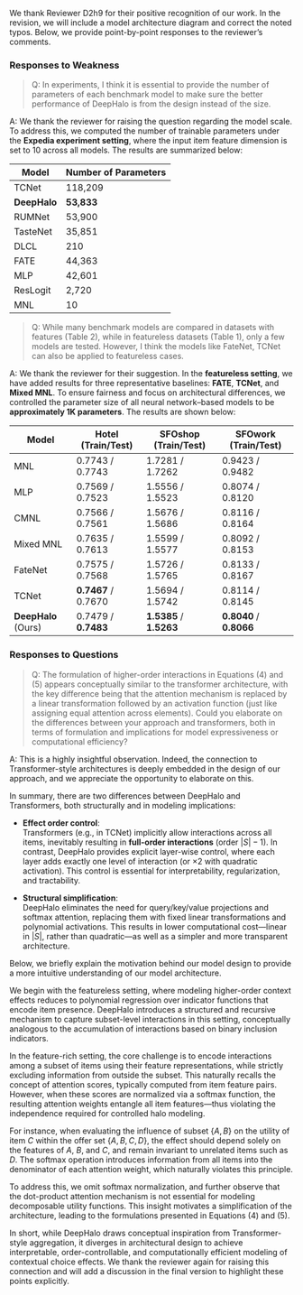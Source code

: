 We thank Reviewer D2h9 for their positive recognition of our work. In the revision, we will include a model architecture diagram and correct the noted typos. Below, we provide point-by-point responses to the reviewer’s comments.


### Responses to Weakness

> Q: In experiments, I think it is essential to provide the number of parameters of each benchmark model to make sure the better performance of DeepHalo is from the design instead of the size.

A: We thank the reviewer for raising the question regarding the model scale. To address this, we computed the number of trainable parameters under the **Expedia experiment setting**, where the input item feature dimension is set to 10 across all models. The results are summarized below:

| Model      | Number of Parameters |
|------------|----------------------|
| TCNet      | 118,209              |
| **DeepHalo**   | **53,833**               |
| RUMNet     | 53,900               |
| TasteNet   | 35,851               |
| DLCL       | 210                  |
| FATE       | 44,363               |
| MLP        | 42,601               |
| ResLogit   | 2,720                |
| MNL        | 10                   |

> Q: While many benchmark models are compared in datasets with features (Table 2), while in featureless datasets (Table 1), only a few models are tested. However, I think the models like FateNet, TCNet can also be applied to featureless cases.

A: We thank the reviewer for their suggestion. In the **featureless setting**, we have added results for three representative baselines: **FATE**, **TCNet**, and **Mixed MNL**. To ensure fairness and focus on architectural differences, we controlled the parameter size of all neural network–based models to be **approximately 1K parameters**. The results are shown below:

| Model         | Hotel (Train/Test) | SFOshop (Train/Test) | SFOwork (Train/Test) |
|---------------|--------------------|------------------------|-----------------------|
| MNL           | 0.7743 / 0.7743    | 1.7281 / 1.7262        | 0.9423 / 0.9482       |
| MLP           | 0.7569 / 0.7523    | 1.5556 / 1.5523        | 0.8074 / 0.8120       |
| CMNL          | 0.7566 / 0.7561    | 1.5676 / 1.5686        | 0.8116 / 0.8164       |
| Mixed MNL     | 0.7635 / 0.7613    | 1.5599 / 1.5577        | 0.8092 / 0.8153       |
| FateNet       | 0.7575 / 0.7568    | 1.5726 / 1.5765        | 0.8133 / 0.8167       |
| TCNet         | **0.7467** / 0.7670| 1.5694 / 1.5742        | 0.8114 / 0.8145       |
| **DeepHalo** (Ours) | 0.7479 / **0.7483** | **1.5385** / **1.5263** | **0.8040** / **0.8066** |

### Responses to Questions

> Q: The formulation of higher-order interactions in Equations (4) and (5) appears conceptually similar to the transformer architecture, with the key difference being that the attention mechanism is replaced by a linear transformation followed by an activation function (just like assigning equal attention across elements). Could you elaborate on the differences between your approach and transformers, both in terms of formulation and implications for model expressiveness or computational efficiency?

A: This is a highly insightful observation. Indeed, the connection to Transformer-style architectures is deeply embedded in the design of our approach, and we appreciate the opportunity to elaborate on this.

In summary, there are two differences between DeepHalo and Transformers, both structurally and in modeling implications:

- **Effect order control**:  
  Transformers (e.g., in TCNet) implicitly allow interactions across all items, inevitably resulting in **full-order interactions** (order $|S| - 1$). In contrast, DeepHalo provides explicit layer-wise control, where each layer adds exactly one level of interaction (or $\times 2$ with quadratic activation). This control is essential for interpretability, regularization, and tractability.

- **Structural simplification**:  
  DeepHalo eliminates the need for query/key/value projections and softmax attention, replacing them with fixed linear transformations and polynomial activations. This results in lower computational cost—linear in $|S|$, rather than quadratic—as well as a simpler and more transparent architecture.

Below, we briefly explain the motivation behind our model design to provide a more intuitive understanding of our model architecture.

We begin with the featureless setting, where modeling higher-order context effects reduces to polynomial regression over indicator functions that encode item presence. DeepHalo introduces a structured and recursive mechanism to capture subset-level interactions in this setting, conceptually analogous to the accumulation of interactions based on binary inclusion indicators.

In the feature-rich setting, the core challenge is to encode interactions among a subset of items using their feature representations, while strictly excluding information from outside the subset. This naturally recalls the concept of attention scores, typically computed from item feature pairs. However, when these scores are normalized via a softmax function, the resulting attention weights entangle all item features—thus violating the independence required for controlled halo modeling.

For instance, when evaluating the influence of subset $\{A, B\}$ on the utility of item $C$ within the offer set $\{A, B, C, D\}$, the effect should depend solely on the features of $A$, $B$, and $C$, and remain invariant to unrelated items such as $D$. The softmax operation introduces information from all items into the denominator of each attention weight, which naturally violates this principle.

To address this, we omit softmax normalization, and further observe that the dot-product attention mechanism is not essential for modeling decomposable utility functions. This insight motivates a simplification of the architecture, leading to the formulations presented in Equations (4) and (5).

In short, while DeepHalo draws conceptual inspiration from Transformer-style aggregation, it diverges in architectural design to achieve interpretable, order-controllable, and computationally efficient modeling of contextual choice effects. We thank the reviewer again for raising this connection and will add a discussion in the final version to highlight these points explicitly.



